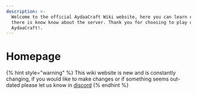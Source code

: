 ```yaml
---
description: >-
  Welcome to the official AydaaCraft Wiki website, here you can learn everything
  there is know know about the server. Thank you for choosing to play on
  AydaaCraft!.
---
```


# Homepage



{% hint style="warning" %}
This wiki website is new and is constantly changing, if you would like to make changes or if something seems out-dated please let us know in [discord](welcome/socials.md)
{% endhint %}





